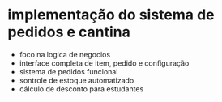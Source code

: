 # implementação do sistema de pedidos e cantina
- foco na logica de negocios
- interface completa de item, pedido e configuração
- sistema de pedidos funcional
- sontrole de estoque automatizado
- cálculo de desconto para estudantes